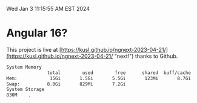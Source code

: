 Wed Jan  3 11:15:55 AM EST 2024

# Angular 16?


This project is live at [https://kusl.github.io/ngnext-2023-04-21/](https://kusl.github.io/ngnext-2023-04-21/ "next!") thanks to Github.

```bash
System Memory
               total        used        free      shared  buff/cache   available
Mem:            15Gi       1.5Gi       5.5Gi       123Mi       8.7Gi        13Gi
Swap:          8.0Gi       829Mi       7.2Gi
System Storage
830M	.
```
```bash
